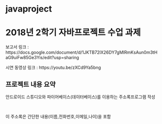 # javaproject


<h1>2018년 2학기 자바프로젝트 수업 과제</h1>


<p>보고서 링크 : https://docs.google.com/document/d/1JKTB72lX26DY7gMIRmKsAun0m3tHaG9uiFw85Ge3Yis/edit?usp=sharing</p>

<p>시연 동영상 링크 : https://youtu.be/zXCd9Ya5bng </p>


<h2>프로젝트 내용 요약</h2>
<p>안드로이드 스튜디오와 파이어베이스(데이터베이스)를 이용하는 주소록프로그램 작성</p>
<br>
<p>이 주소록은 간단한 내용(이름,전화번호,이메일,나이)을 포함</p>
